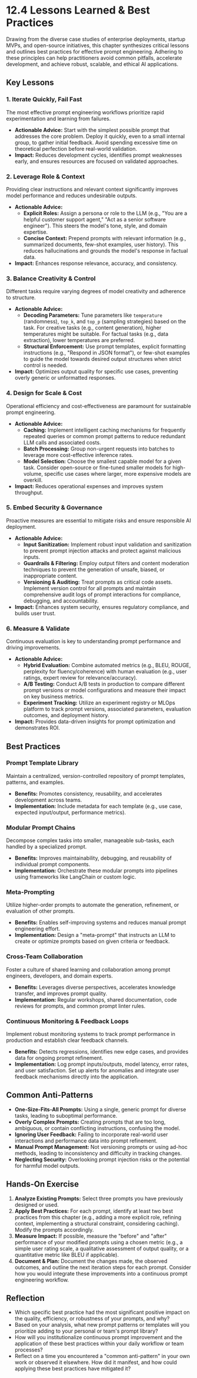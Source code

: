 # 12.4 Lessons Learned & Best Practices

Drawing from the diverse case studies of enterprise deployments, startup MVPs, and open-source initiatives, this chapter synthesizes critical lessons and outlines best practices for effective prompt engineering. Adhering to these principles can help practitioners avoid common pitfalls, accelerate development, and achieve robust, scalable, and ethical AI applications.

## Key Lessons

### 1. Iterate Quickly, Fail Fast

The most effective prompt engineering workflows prioritize rapid experimentation and learning from failures.
-   **Actionable Advice:** Start with the simplest possible prompt that addresses the core problem. Deploy it quickly, even to a small internal group, to gather initial feedback. Avoid spending excessive time on theoretical perfection before real-world validation.
-   **Impact:** Reduces development cycles, identifies prompt weaknesses early, and ensures resources are focused on validated approaches.

### 2. Leverage Role & Context

Providing clear instructions and relevant context significantly improves model performance and reduces undesirable outputs.
-   **Actionable Advice:**
    *   **Explicit Roles:** Assign a persona or role to the LLM (e.g., "You are a helpful customer support agent," "Act as a senior software engineer"). This steers the model's tone, style, and domain expertise.
    *   **Concise Context:** Prepend prompts with relevant information (e.g., summarized documents, few-shot examples, user history). This reduces hallucinations and grounds the model's response in factual data.
-   **Impact:** Enhances response relevance, accuracy, and consistency.

### 3. Balance Creativity & Control

Different tasks require varying degrees of model creativity and adherence to structure.
-   **Actionable Advice:**
    *   **Decoding Parameters:** Tune parameters like `temperature` (randomness), `top_k`, and `top_p` (sampling strategies) based on the task. For creative tasks (e.g., content generation), higher temperatures might be suitable. For factual tasks (e.g., data extraction), lower temperatures are preferred.
    *   **Structural Enforcement:** Use prompt templates, explicit formatting instructions (e.g., "Respond in JSON format"), or few-shot examples to guide the model towards desired output structures when strict control is needed.
-   **Impact:** Optimizes output quality for specific use cases, preventing overly generic or unformatted responses.

### 4. Design for Scale & Cost

Operational efficiency and cost-effectiveness are paramount for sustainable prompt engineering.
-   **Actionable Advice:**
    *   **Caching:** Implement intelligent caching mechanisms for frequently repeated queries or common prompt patterns to reduce redundant LLM calls and associated costs.
    *   **Batch Processing:** Group non-urgent requests into batches to leverage more cost-effective inference rates.
    *   **Model Selection:** Choose the smallest capable model for a given task. Consider open-source or fine-tuned smaller models for high-volume, specific use cases where larger, more expensive models are overkill.
-   **Impact:** Reduces operational expenses and improves system throughput.

### 5. Embed Security & Governance

Proactive measures are essential to mitigate risks and ensure responsible AI deployment.
-   **Actionable Advice:**
    *   **Input Sanitization:** Implement robust input validation and sanitization to prevent prompt injection attacks and protect against malicious inputs.
    *   **Guardrails & Filtering:** Employ output filters and content moderation techniques to prevent the generation of unsafe, biased, or inappropriate content.
    *   **Versioning & Auditing:** Treat prompts as critical code assets. Implement version control for all prompts and maintain comprehensive audit logs of prompt interactions for compliance, debugging, and accountability.
-   **Impact:** Enhances system security, ensures regulatory compliance, and builds user trust.

### 6. Measure & Validate

Continuous evaluation is key to understanding prompt performance and driving improvements.
-   **Actionable Advice:**
    *   **Hybrid Evaluation:** Combine automated metrics (e.g., BLEU, ROUGE, perplexity for fluency/coherence) with human evaluation (e.g., user ratings, expert review for relevance/accuracy).
    *   **A/B Testing:** Conduct A/B tests in production to compare different prompt versions or model configurations and measure their impact on key business metrics.
    *   **Experiment Tracking:** Utilize an experiment registry or MLOps platform to track prompt versions, associated parameters, evaluation outcomes, and deployment history.
-   **Impact:** Provides data-driven insights for prompt optimization and demonstrates ROI.

## Best Practices

### Prompt Template Library

Maintain a centralized, version-controlled repository of prompt templates, patterns, and examples.
-   **Benefits:** Promotes consistency, reusability, and accelerates development across teams.
-   **Implementation:** Include metadata for each template (e.g., use case, expected input/output, performance metrics).

### Modular Prompt Chains

Decompose complex tasks into smaller, manageable sub-tasks, each handled by a specialized prompt.
-   **Benefits:** Improves maintainability, debugging, and reusability of individual prompt components.
-   **Implementation:** Orchestrate these modular prompts into pipelines using frameworks like LangChain or custom logic.

### Meta-Prompting

Utilize higher-order prompts to automate the generation, refinement, or evaluation of other prompts.
-   **Benefits:** Enables self-improving systems and reduces manual prompt engineering effort.
-   **Implementation:** Design a "meta-prompt" that instructs an LLM to create or optimize prompts based on given criteria or feedback.

### Cross-Team Collaboration

Foster a culture of shared learning and collaboration among prompt engineers, developers, and domain experts.
-   **Benefits:** Leverages diverse perspectives, accelerates knowledge transfer, and improves prompt quality.
-   **Implementation:** Regular workshops, shared documentation, code reviews for prompts, and common prompt linter rules.

### Continuous Monitoring & Feedback Loops

Implement robust monitoring systems to track prompt performance in production and establish clear feedback channels.
-   **Benefits:** Detects regressions, identifies new edge cases, and provides data for ongoing prompt refinement.
-   **Implementation:** Log prompt inputs/outputs, model latency, error rates, and user satisfaction. Set up alerts for anomalies and integrate user feedback mechanisms directly into the application.

## Common Anti-Patterns

-   **One-Size-Fits-All Prompts:** Using a single, generic prompt for diverse tasks, leading to suboptimal performance.
-   **Overly Complex Prompts:** Creating prompts that are too long, ambiguous, or contain conflicting instructions, confusing the model.
-   **Ignoring User Feedback:** Failing to incorporate real-world user interactions and performance data into prompt refinement.
-   **Manual Prompt Management:** Not versioning prompts or using ad-hoc methods, leading to inconsistency and difficulty in tracking changes.
-   **Neglecting Security:** Overlooking prompt injection risks or the potential for harmful model outputs.

## Hands-On Exercise

1.  **Analyze Existing Prompts:** Select three prompts you have previously designed or used.
2.  **Apply Best Practices:** For each prompt, identify at least two best practices from this chapter (e.g., adding a more explicit role, refining context, implementing a structural constraint, considering caching). Modify the prompts accordingly.
3.  **Measure Impact:** If possible, measure the "before" and "after" performance of your modified prompts using a chosen metric (e.g., a simple user rating scale, a qualitative assessment of output quality, or a quantitative metric like BLEU if applicable).
4.  **Document & Plan:** Document the changes made, the observed outcomes, and outline the next iteration steps for each prompt. Consider how you would integrate these improvements into a continuous prompt engineering workflow.

## Reflection

-   Which specific best practice had the most significant positive impact on the quality, efficiency, or robustness of your prompts, and why?
-   Based on your analysis, what new prompt patterns or templates will you prioritize adding to your personal or team's prompt library?
-   How will you institutionalize continuous prompt improvement and the application of these best practices within your daily workflow or team processes?
-   Reflect on a time you encountered a "common anti-pattern" in your own work or observed it elsewhere. How did it manifest, and how could applying these best practices have mitigated it?
